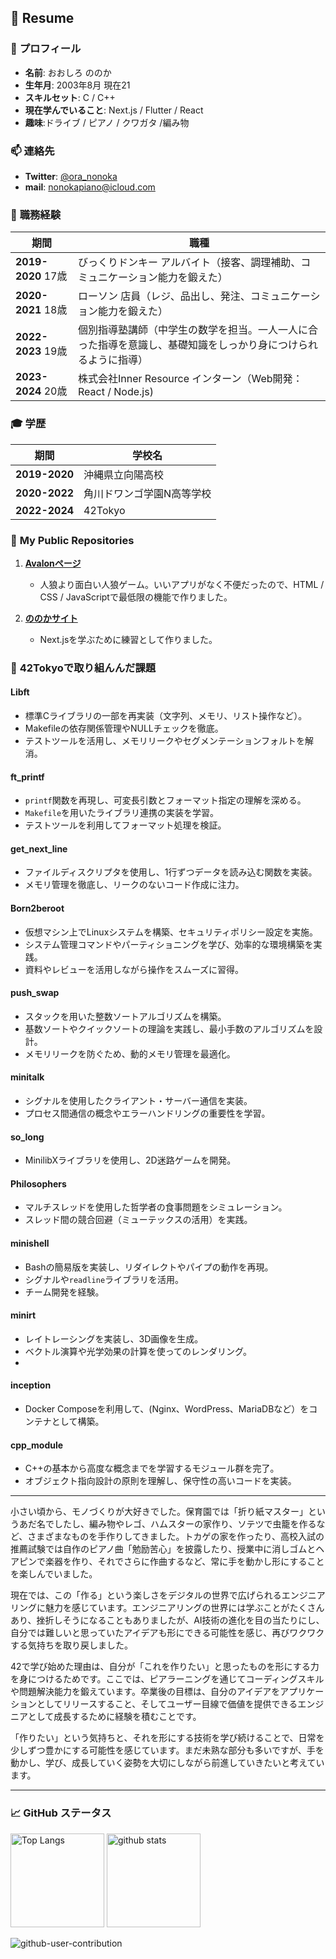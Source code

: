 ## 📄 **Resume**

### 👤 **プロフィール**
- **名前**: おおしろ ののか
- **生年月**: 2003年8月 現在21
- **スキルセット**: C / C++ 
- **現在学んでいること**: Next.js / Flutter / React
- **趣味**:ドライブ / ピアノ / クワガタ /編み物　

### 📫 **連絡先**
- **Twitter**: [@ora_nonoka](https://twitter.com/ora_nonoka)
- **mail**: nonokapiano@icloud.com



### 💼 **職務経験**
| 期間          | 職種                                      |
|---------------|-------------------------------------------|
| **2019-2020** 17歳| びっくりドンキー アルバイト（接客、調理補助、コミュニケーション能力を鍛えた） |
| **2020-2021** 18歳| ローソン 店員（レジ、品出し、発注、コミュニケーション能力を鍛えた） |
| **2022-2023** 19歳| 個別指導塾講師（中学生の数学を担当。一人一人に合った指導を意識し、基礎知識をしっかり身につけられるように指導）  |
| **2023-2024** 20歳| 株式会社Inner Resource インターン（Web開発：React / Node.js)   |

### 🎓 **学歴**
| 期間          | 学校名                                   |
|---------------|-------------------------------------------|
| **2019-2020**| 沖縄県立向陽高校                         |
| **2020-2022**| 角川ドワンゴ学園N高等学校               |
| **2022-2024**| 42Tokyo            |



### 📂 **My Public Repositories**

1. **[Avalonページ](https://oshiro17.github.io/avalon/)**  
   - 人狼より面白い人狼ゲーム。いいアプリがなく不便だったので、HTML / CSS / JavaScriptで最低限の機能で作りました。

2. **[ののかサイト](https://oshiro17.github.io/)**  
   - Next.jsを学ぶために練習として作りました。


### 📘 **42Tokyoで取り組んんだ課題**

#### **Libft**
- 標準Cライブラリの一部を再実装（文字列、メモリ、リスト操作など）。
- Makefileの依存関係管理やNULLチェックを徹底。
- テストツールを活用し、メモリリークやセグメンテーションフォルトを解消。

#### **ft_printf**
- `printf`関数を再現し、可変長引数とフォーマット指定の理解を深める。
- `Makefile`を用いたライブラリ連携の実装を学習。
- テストツールを利用してフォーマット処理を検証。

#### **get_next_line**
- ファイルディスクリプタを使用し、1行ずつデータを読み込む関数を実装。
- メモリ管理を徹底し、リークのないコード作成に注力。

#### **Born2beroot**
- 仮想マシン上でLinuxシステムを構築、セキュリティポリシー設定を実施。
- システム管理コマンドやパーティショニングを学び、効率的な環境構築を実践。
- 資料やレビューを活用しながら操作をスムーズに習得。

#### **push_swap**
- スタックを用いた整数ソートアルゴリズムを構築。
- 基数ソートやクイックソートの理論を実践し、最小手数のアルゴリズムを設計。
- メモリリークを防ぐため、動的メモリ管理を最適化。

#### **minitalk**
- シグナルを使用したクライアント・サーバー通信を実装。
- プロセス間通信の概念やエラーハンドリングの重要性を学習。


#### **so_long**
- MinilibXライブラリを使用し、2D迷路ゲームを開発。

#### **Philosophers**
- マルチスレッドを使用した哲学者の食事問題をシミュレーション。
- スレッド間の競合回避（ミューテックスの活用）を実践。


#### **minishell**
- Bashの簡易版を実装し、リダイレクトやパイプの動作を再現。
- シグナルや`readline`ライブラリを活用。
- チーム開発を経験。

#### **minirt**
- レイトレーシングを実装し、3D画像を生成。
- ベクトル演算や光学効果の計算を使ってのレンダリング。
- 
#### **inception**
- Docker Composeを利用して、(Nginx、WordPress、MariaDBなど）をコンテナとして構築。

#### **cpp_module**
- C++の基本から高度な概念までを学習するモジュール群を完了。
- オブジェクト指向設計の原則を理解し、保守性の高いコードを実装。

---


小さい頃から、モノづくりが大好きでした。保育園では「折り紙マスター」というあだ名でしたし、編み物やレゴ、ハムスターの家作り、ソテツで虫籠を作るなど、さまざまなものを手作りしてきました。トカゲの家を作ったり、高校入試の推薦試験では自作のピアノ曲「勉励苦心」を披露したり、授業中に消しゴムとヘアピンで楽器を作り、それでさらに作曲するなど、常に手を動かし形にすることを楽しんでいました。

現在では、この「作る」という楽しさをデジタルの世界で広げられるエンジニアリングに魅力を感じています。エンジニアリングの世界には学ぶことがたくさんあり、挫折しそうになることもありましたが、AI技術の進化を目の当たりにし、自分では難しいと思っていたアイデアも形にできる可能性を感じ、再びワクワクする気持ちを取り戻しました。

42で学び始めた理由は、自分が「これを作りたい」と思ったものを形にする力を身につけるためです。ここでは、ピアラーニングを通じてコーディングスキルや問題解決能力を鍛えています。卒業後の目標は、自分のアイデアをアプリケーションとしてリリースすること、そしてユーザー目線で価値を提供できるエンジニアとして成長するために経験を積むことです。

「作りたい」という気持ちと、それを形にする技術を学び続けることで、日常を少しずつ豊かにする可能性を感じています。まだ未熟な部分も多いですが、手を動かし、学び、成長していく姿勢を大切にしながら前進していきたいと考えています。

---

### 📈 **GitHub ステータス**
<p align="left">
  <img alt="Top Langs" height="150px" src="https://github-readme-stats.vercel.app/api/top-langs/?username=oshiro17&layout=compact&show_icons=true&theme=onedark" />
  <img alt="github stats" height="150px" src="https://github-readme-stats.vercel.app/api?username=oshiro17&theme=onedark&show_icons=true" />
</p>

![github-user-contribution](https://user-images.githubusercontent.com/97382295/213872063-96c2e170-7ec8-4b62-9484-132c5d4bb347.svg)

